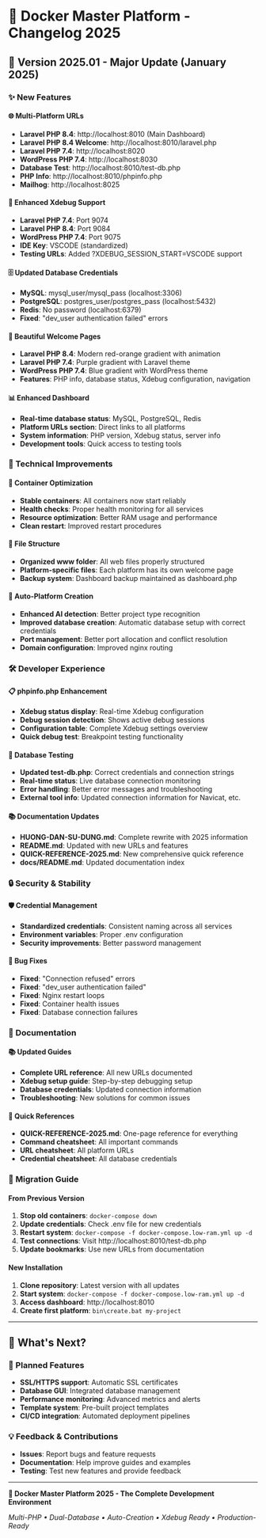# 📝 Docker Master Platform - Changelog 2025

## 🚀 Version 2025.01 - Major Update (January 2025)

### ✨ New Features

#### 🌐 Multi-Platform URLs
- **Laravel PHP 8.4**: http://localhost:8010 (Main Dashboard)
- **Laravel PHP 8.4 Welcome**: http://localhost:8010/laravel.php
- **Laravel PHP 7.4**: http://localhost:8020
- **WordPress PHP 7.4**: http://localhost:8030
- **Database Test**: http://localhost:8010/test-db.php
- **PHP Info**: http://localhost:8010/phpinfo.php
- **Mailhog**: http://localhost:8025

#### 🐛 Enhanced Xdebug Support
- **Laravel PHP 7.4**: Port 9074
- **Laravel PHP 8.4**: Port 9084  
- **WordPress PHP 7.4**: Port 9075
- **IDE Key**: VSCODE (standardized)
- **Testing URLs**: Added ?XDEBUG_SESSION_START=VSCODE support

#### 🗄️ Updated Database Credentials
- **MySQL**: mysql_user/mysql_pass (localhost:3306)
- **PostgreSQL**: postgres_user/postgres_pass (localhost:5432)
- **Redis**: No password (localhost:6379)
- **Fixed**: "dev_user authentication failed" errors

#### 🎨 Beautiful Welcome Pages
- **Laravel PHP 8.4**: Modern red-orange gradient with animation
- **Laravel PHP 7.4**: Purple gradient with Laravel theme
- **WordPress PHP 7.4**: Blue gradient with WordPress theme
- **Features**: PHP info, database status, Xdebug configuration, navigation

#### 📊 Enhanced Dashboard
- **Real-time database status**: MySQL, PostgreSQL, Redis
- **Platform URLs section**: Direct links to all platforms
- **System information**: PHP version, Xdebug status, server info
- **Development tools**: Quick access to testing tools

### 🔧 Technical Improvements

#### 🐳 Container Optimization
- **Stable containers**: All containers now start reliably
- **Health checks**: Proper health monitoring for all services
- **Resource optimization**: Better RAM usage and performance
- **Clean restart**: Improved restart procedures

#### 📁 File Structure
- **Organized www folder**: All web files properly structured
- **Platform-specific files**: Each platform has its own welcome page
- **Backup system**: Dashboard backup maintained as dashboard.php

#### 🔄 Auto-Platform Creation
- **Enhanced AI detection**: Better project type recognition
- **Improved database creation**: Automatic database setup with correct credentials
- **Port management**: Better port allocation and conflict resolution
- **Domain configuration**: Improved nginx routing

### 🛠️ Developer Experience

#### 📋 phpinfo.php Enhancement
- **Xdebug status display**: Real-time Xdebug configuration
- **Debug session detection**: Shows active debug sessions
- **Configuration table**: Complete Xdebug settings overview
- **Quick debug test**: Breakpoint testing functionality

#### 🧪 Database Testing
- **Updated test-db.php**: Correct credentials and connection strings
- **Real-time status**: Live database connection monitoring
- **Error handling**: Better error messages and troubleshooting
- **External tool info**: Updated connection information for Navicat, etc.

#### 📚 Documentation Updates
- **HUONG-DAN-SU-DUNG.md**: Complete rewrite with 2025 information
- **README.md**: Updated with new URLs and features
- **QUICK-REFERENCE-2025.md**: New comprehensive quick reference
- **docs/README.md**: Updated documentation index

### 🔒 Security & Stability

#### 🛡️ Credential Management
- **Standardized credentials**: Consistent naming across all services
- **Environment variables**: Proper .env configuration
- **Security improvements**: Better password management

#### 🔧 Bug Fixes
- **Fixed**: "Connection refused" errors
- **Fixed**: "dev_user authentication failed" 
- **Fixed**: Nginx restart loops
- **Fixed**: Container health issues
- **Fixed**: Database connection failures

### 📖 Documentation

#### 📚 Updated Guides
- **Complete URL reference**: All new URLs documented
- **Xdebug setup guide**: Step-by-step debugging setup
- **Database credentials**: Updated connection information
- **Troubleshooting**: New solutions for common issues

#### 🎯 Quick References
- **QUICK-REFERENCE-2025.md**: One-page reference for everything
- **Command cheatsheet**: All important commands
- **URL cheatsheet**: All platform URLs
- **Credential cheatsheet**: All database credentials

### 🚀 Migration Guide

#### From Previous Version
1. **Stop old containers**: `docker-compose down`
2. **Update credentials**: Check .env file for new credentials
3. **Restart system**: `docker-compose -f docker-compose.low-ram.yml up -d`
4. **Test connections**: Visit http://localhost:8010/test-db.php
5. **Update bookmarks**: Use new URLs from documentation

#### New Installation
1. **Clone repository**: Latest version with all updates
2. **Start system**: `docker-compose -f docker-compose.low-ram.yml up -d`
3. **Access dashboard**: http://localhost:8010
4. **Create first platform**: `bin\create.bat my-project`

---

## 🎯 What's Next?

### 🔮 Planned Features
- **SSL/HTTPS support**: Automatic SSL certificates
- **Database GUI**: Integrated database management
- **Performance monitoring**: Advanced metrics and alerts
- **Template system**: Pre-built project templates
- **CI/CD integration**: Automated deployment pipelines

### 💡 Feedback & Contributions
- **Issues**: Report bugs and feature requests
- **Documentation**: Help improve guides and examples
- **Testing**: Test new features and provide feedback

---

**🌟 Docker Master Platform 2025 - The Complete Development Environment**

*Multi-PHP • Dual-Database • Auto-Creation • Xdebug Ready • Production-Ready*

